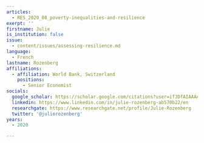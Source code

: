 ```yaml
---
articles:
  - RES_2020_08_poverty-inequalities-and-resilience
exerpt: ''
firstname: Julie
is_institution: false
issue:
  - content/issues/assessing-resilience.md
language:
  - French
lastname: Rozenberg
affiliations:
  - affiliation: World Bank, Switzerland
    positions:
      - Senior Economist
socials:
  google_scholar: https://scholar.google.com/citations?user=ifJDfAIAAAAJ&hl=fr
  linkedin: https://www.linkedin.com/in/julie-rozenberg-ab570b22/en
  researchgate: https://www.researchgate.net/profile/Julie-Rozenberg
  twitter: '@julierozenberg'
years:
  - 2020

---
```

